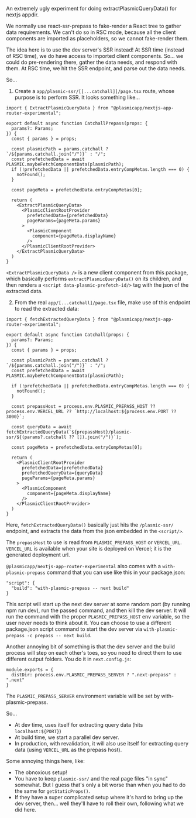An extremely ugly experiment for doing extractPlasmicQueryData() for nextjs appdir.

We normally use react-ssr-prepass to fake-render a React tree to gather data requirements. We can't do so in RSC mode, because all the client components are imported as placeholders, so we cannot fake-render them.

The idea here is to use the dev server's SSR instead!  At SSR time (instead of RSC time), we do have access to imported client components. So... we could do pre-rendering there, gather the data needs, and respond with them.  At RSC time, we hit the SSR endpoint, and parse out the data needs.

So...

1. Create a `app/plasmic-ssr/[[...catchall]]/page.tsx` route, whose purpose is to perform SSR.  It looks something like...

```
import { ExtractPlasmicQueryData } from "@plasmicapp/nextjs-app-router-experimental";

export default async function CatchallPrepass(props: {
  params?: Params;
}) {
  const { params } = props;

  const plasmicPath = params.catchall ? `/${params.catchall.join("/")}` : "/";
  const prefetchedData = await PLASMIC.maybeFetchComponentData(plasmicPath);
  if (!prefetchedData || prefetchedData.entryCompMetas.length === 0) {
    notFound();
  }

  const pageMeta = prefetchedData.entryCompMetas[0];

  return (
    <ExtractPlasmicQueryData>
      <PlasmicClientRootProvider
        prefetchedData={prefetchedData}
        pageParams={pageMeta.params}
      >
        <PlasmicComponent
          component={pageMeta.displayName}
        />
      </PlasmicClientRootProvider>
    </ExtractPlasmicQueryData>
  )
}
```

`<ExtractPlasmicQueryData />` is a new client component from this package, which basically performs `extractPlasmicQueryData()` on its children, and then renders a `<script data-plasmic-prefetch-id/>` tag with the json of the extracted data.

2. From the real `app/[...catchall]/page.tsx` file, make use of this endpoint to read the extracted data:

```
import { fetchExtractedQueryData } from "@plasmicapp/nextjs-app-router-experimental";

export default async function Catchall(props: {
  params?: Params;
}) {
  const { params } = props;

  const plasmicPath = params.catchall ? `/${params.catchall.join("/")}` : "/";
  const prefetchedData = await PLASMIC.maybeFetchComponentData(plasmicPath);

  if (!prefetchedData || prefetchedData.entryCompMetas.length === 0) {
    notFound();
  }

  const prepassHost = process.env.PLASMIC_PREPASS_HOST ?? process.env.VERCEL_URL ?? `http://localhost:${process.env.PORT ?? 3000}`;

  const queryData = await fetchExtractedQueryData(`${prepassHost}/plasmic-ssr/${(params?.catchall ?? []).join("/")}`);

  const pageMeta = prefetchedData.entryCompMetas[0];

  return (
    <PlasmicClientRootProvider
      prefetchedData={prefetchedData}
      prefetchedQueryData={queryData}
      pageParams={pageMeta.params}
    >
      <PlasmicComponent
        component={pageMeta.displayName}
      />
    </PlasmicClientRootProvider>
  )
}
```

Here, `fetchExtractedQueryData()` basically just hits the `/plasmic-ssr/` endpoint, and extracts the data from the json embedded in the `<script/>`.

The `prepassHost` to use is read from `PLASMIC_PREPASS_HOST` or `VERCEL_URL`. `VERCEL_URL` is available when your site is deployed on Vercel; it is the generated deployment url.

`@plasmicapp/nextjs-app-router-experimental` also comes with a `with-plasmic-prepass` command that you can use like this in your package.json:

```
"script": {
  "build": "with-plasmic-prepass -- next build"
}
```

This script will start up the next dev server at some random port (by running npm run dev), run the passed command, and then kill the dev server. It will run the command with the proper `PLASMIC_PREPASS_HOST` env variable, so the user never needs to think about it. You can choose to use a different package.json script command to start the dev server via `with-plasmic-prepass -c prepass -- next build`.

Another annoying bit of something is that the dev server and the build process will step on each other's toes, so you need to direct them to use different output folders. You do it in `next.config.js`:

```
module.exports = {
  distDir: process.env.PLASMIC_PREPASS_SERVER ? ".next-prepass" : ".next"
}
```

The `PLASMIC_PREPASS_SERVER` environment variable will be set by with-plasmic-prepass.

So...

* At dev time, uses itself for extracting query data (hits `localhost:${PORT}`)
* At build time, we start a parallel dev server.
* In production, with revalidation, it will also use itself for extracting query data (using `VERCEL_URL` as the prepass host).

Some annoying things here, like:

* The obnoxious setup!
* You have to keep `plasmic-ssr/` and the real page files "in sync" somewhat. But I guess that's only a bit worse than when you had to do the same for `getStaticProps()`.
* If they have a super complicated setup where it's hard to bring up the dev server, then... well they'll have to roll their own, following what we did here.